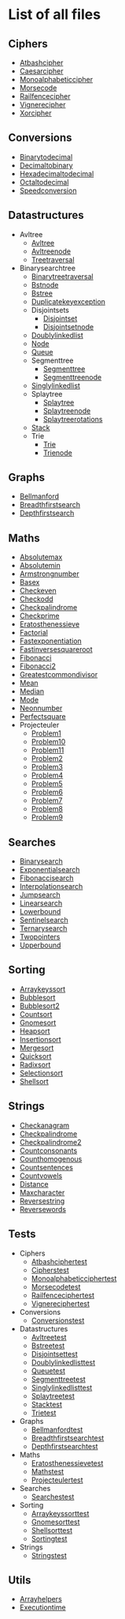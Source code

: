 # List of all files

## Ciphers
  * [Atbashcipher](./Ciphers/AtbashCipher.php)
  * [Caesarcipher](./Ciphers/CaesarCipher.php)
  * [Monoalphabeticcipher](./Ciphers/MonoAlphabeticCipher.php)
  * [Morsecode](./Ciphers/MorseCode.php)
  * [Railfencecipher](./Ciphers/RailfenceCipher.php)
  * [Vignerecipher](./Ciphers/VignereCipher.php)
  * [Xorcipher](./Ciphers/XORCipher.php)

## Conversions
  * [Binarytodecimal](./Conversions/BinaryToDecimal.php)
  * [Decimaltobinary](./Conversions/DecimalToBinary.php)
  * [Hexadecimaltodecimal](./Conversions/HexadecimalToDecimal.php)
  * [Octaltodecimal](./Conversions/OctalToDecimal.php)
  * [Speedconversion](./Conversions/SpeedConversion.php)

## Datastructures
  * Avltree
    * [Avltree](./DataStructures/AVLTree/AVLTree.php)
    * [Avltreenode](./DataStructures/AVLTree/AVLTreeNode.php)
    * [Treetraversal](./DataStructures/AVLTree/TreeTraversal.php)
* Binarysearchtree
    * [Binarytreetraversal](./DataStructures/BinarySearchTree/BinaryTreeTraversal.php)
    * [Bstnode](./DataStructures/BinarySearchTree/BSTNode.php)
    * [Bstree](./DataStructures/BinarySearchTree/BSTree.php)
    * [Duplicatekeyexception](./DataStructures/BinarySearchTree/DuplicateKeyException.php)    
  * Disjointsets
    * [Disjointset](./DataStructures/DisjointSets/DisjointSet.php)
    * [Disjointsetnode](./DataStructures/DisjointSets/DisjointSetNode.php)
  * [Doublylinkedlist](./DataStructures/DoublyLinkedList.php)
  * [Node](./DataStructures/Node.php)
  * [Queue](./DataStructures/Queue.php)
  * Segmenttree
    * [Segmenttree](./DataStructures/SegmentTree/SegmentTree.php)
    * [Segmenttreenode](./DataStructures/SegmentTree/SegmentTreeNode.php)
  * [Singlylinkedlist](./DataStructures/SinglyLinkedList.php)
  * Splaytree
    * [Splaytree](./DataStructures/SplayTree/SplayTree.php)
    * [Splaytreenode](./DataStructures/SplayTree/SplayTreeNode.php)
    * [Splaytreerotations](./DataStructures/SplayTree/SplayTreeRotations.php)
  * [Stack](./DataStructures/Stack.php)
  * Trie
    * [Trie](./DataStructures/Trie/Trie.php)
    * [Trienode](./DataStructures/Trie/TrieNode.php)

## Graphs
  * [Bellmanford](./Graphs/BellmanFord.php)
  * [Breadthfirstsearch](./Graphs/BreadthFirstSearch.php)
  * [Depthfirstsearch](./Graphs/DepthFirstSearch.php)

## Maths
  * [Absolutemax](./Maths/AbsoluteMax.php)
  * [Absolutemin](./Maths/AbsoluteMin.php)
  * [Armstrongnumber](./Maths/ArmstrongNumber.php)
  * [Basex](./Maths/BaseX.php)
  * [Checkeven](./Maths/CheckEven.php)
  * [Checkodd](./Maths/CheckOdd.php)
  * [Checkpalindrome](./Maths/CheckPalindrome.php)
  * [Checkprime](./Maths/CheckPrime.php)
  * [Eratosthenessieve](./Maths/EratosthenesSieve.php)
  * [Factorial](./Maths/Factorial.php)
  * [Fastexponentiation](./Maths/FastExponentiation.php)
  * [Fastinversesquareroot](./Maths/FastInverseSquareRoot.php)
  * [Fibonacci](./Maths/Fibonacci.php)
  * [Fibonacci2](./Maths/Fibonacci2.php)
  * [Greatestcommondivisor](./Maths/GreatestCommonDivisor.php)
  * [Mean](./Maths/Mean.php)
  * [Median](./Maths/Median.php)
  * [Mode](./Maths/Mode.php)
  * [Neonnumber](./Maths/NeonNumber.php)
  * [Perfectsquare](./Maths/PerfectSquare.php)
  * Projecteuler
    * [Problem1](./Maths/ProjectEuler/Problem1.php)
    * [Problem10](./Maths/ProjectEuler/Problem10.php)
    * [Problem11](./Maths/ProjectEuler/Problem11.php)
    * [Problem2](./Maths/ProjectEuler/Problem2.php)
    * [Problem3](./Maths/ProjectEuler/Problem3.php)
    * [Problem4](./Maths/ProjectEuler/Problem4.php)
    * [Problem5](./Maths/ProjectEuler/Problem5.php)
    * [Problem6](./Maths/ProjectEuler/Problem6.php)
    * [Problem7](./Maths/ProjectEuler/Problem7.php)
    * [Problem8](./Maths/ProjectEuler/Problem8.php)
    * [Problem9](./Maths/ProjectEuler/Problem9.php)

## Searches
  * [Binarysearch](./Searches/BinarySearch.php)
  * [Exponentialsearch](./Searches/ExponentialSearch.php)
  * [Fibonaccisearch](./Searches/FibonacciSearch.php)
  * [Interpolationsearch](./Searches/InterpolationSearch.php)
  * [Jumpsearch](./Searches/JumpSearch.php)
  * [Linearsearch](./Searches/LinearSearch.php)
  * [Lowerbound](./Searches/LowerBound.php)
  * [Sentinelsearch](./Searches/SentinelSearch.php)
  * [Ternarysearch](./Searches/TernarySearch.php)
  * [Twopointers](./Searches/TwoPointers.php)
  * [Upperbound](./Searches/UpperBound.php)

## Sorting
  * [Arraykeyssort](./Sorting/ArrayKeysSort.php)
  * [Bubblesort](./Sorting/BubbleSort.php)
  * [Bubblesort2](./Sorting/BubbleSort2.php)
  * [Countsort](./Sorting/CountSort.php)
  * [Gnomesort](./Sorting/GnomeSort.php)
  * [Heapsort](./Sorting/HeapSort.php)
  * [Insertionsort](./Sorting/InsertionSort.php)
  * [Mergesort](./Sorting/MergeSort.php)
  * [Quicksort](./Sorting/QuickSort.php)
  * [Radixsort](./Sorting/RadixSort.php)
  * [Selectionsort](./Sorting/SelectionSort.php)
  * [Shellsort](./Sorting/ShellSort.php)

## Strings
  * [Checkanagram](./Strings/CheckAnagram.php)
  * [Checkpalindrome](./Strings/CheckPalindrome.php)
  * [Checkpalindrome2](./Strings/CheckPalindrome2.php)
  * [Countconsonants](./Strings/CountConsonants.php)
  * [Counthomogenous](./Strings/CountHomogenous.php)
  * [Countsentences](./Strings/CountSentences.php)
  * [Countvowels](./Strings/CountVowels.php)
  * [Distance](./Strings/Distance.php)
  * [Maxcharacter](./Strings/MaxCharacter.php)
  * [Reversestring](./Strings/ReverseString.php)
  * [Reversewords](./Strings/ReverseWords.php)

## Tests
  * Ciphers
    * [Atbashciphertest](./tests/Ciphers/AtbashCipherTest.php)
    * [Cipherstest](./tests/Ciphers/CiphersTest.php)
    * [Monoalphabeticciphertest](./tests/Ciphers/MonoAlphabeticCipherTest.php)
    * [Morsecodetest](./tests/Ciphers/MorseCodeTest.php)
    * [Railfenceciphertest](./tests/Ciphers/RailfenceCipherTest.php)
    * [Vignereciphertest](./tests/Ciphers/VignereCipherTest.php)
  * Conversions
    * [Conversionstest](./tests/Conversions/ConversionsTest.php)
  * Datastructures
    * [Avltreetest](./tests/DataStructures/AVLTreeTest.php)
    * [Bstreetest](./tests/DataStructures/BSTreeTest.php)
    * [Disjointsettest](./tests/DataStructures/DisjointSetTest.php)
    * [Doublylinkedlisttest](./tests/DataStructures/DoublyLinkedListTest.php)
    * [Queuetest](./tests/DataStructures/QueueTest.php)
    * [Segmenttreetest](./tests/DataStructures/SegmentTreeTest.php)
    * [Singlylinkedlisttest](./tests/DataStructures/SinglyLinkedListTest.php)
    * [Splaytreetest](./tests/DataStructures/SplayTreeTest.php)
    * [Stacktest](./tests/DataStructures/StackTest.php)
    * [Trietest](./tests/DataStructures/TrieTest.php)
  * Graphs
    * [Bellmanfordtest](./tests/Graphs/BellmanFordTest.php)
    * [Breadthfirstsearchtest](./tests/Graphs/BreadthFirstSearchTest.php)
    * [Depthfirstsearchtest](./tests/Graphs/DepthFirstSearchTest.php)
  * Maths
    * [Eratosthenessievetest](./tests/Maths/EratosthenesSieveTest.php)
    * [Mathstest](./tests/Maths/MathsTest.php)
    * [Projecteulertest](./tests/Maths/ProjectEulerTest.php)
  * Searches
    * [Searchestest](./tests/Searches/SearchesTest.php)
  * Sorting
    * [Arraykeyssorttest](./tests/Sorting/ArrayKeysSortTest.php)
    * [Gnomesorttest](./tests/Sorting/GnomeSortTest.php)
    * [Shellsorttest](./tests/Sorting/ShellSortTest.php)
    * [Sortingtest](./tests/Sorting/SortingTest.php)
  * Strings
    * [Stringstest](./tests/Strings/StringsTest.php)

## Utils
  * [Arrayhelpers](./Utils/ArrayHelpers.php)
  * [Executiontime](./Utils/ExecutionTime.php)
